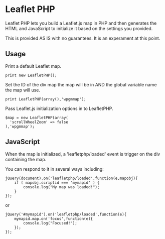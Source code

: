 Leaflet PHP
===========

Leaflet PHP lets you build a Leaflet.js map in PHP and then generates the HTML and JavaScript to initialize it based on the settings you provided.

This is provided AS IS with no guarantees. It is an experament at this point.

Usage
--------------

Print a default Leaflet map.

```
print new LeafletPHP();
```

Set the ID of the div map the map will be in AND the global variable name the map will use. 
```
print LeafletPHP(array(),'wpgmmap');
```

Pass Leaflet.js initialization options in to LeafletPHP.
```
$map = new LeafletPHP(array(
  'scrollWheelZoom' => false
),'wpgmmap');
```




JavaScript
----------

When the map is initialized, a 'leafletphp/loaded' event is trigger on the div containing the map.

You can respond to it in several ways including:

```
jQuery(document).on('leafletphp/loaded',function(e,mapobj){
	if ( mapobj.scriptid === 'mymapid' ) {
		console.log("My map was loaded!");
	}
});
```

or 

```
jQuery('#mymapid').on('leafletphp/loaded',function(e){
	mymapid.map.on('focus',function(e){
		console.log("Focused!");
	});
});
```

